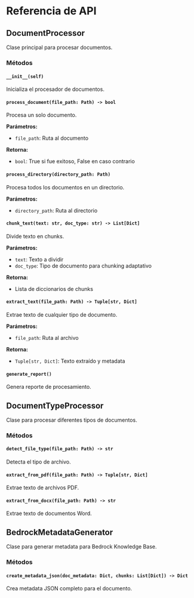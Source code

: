 # Referencia de API

## DocumentProcessor

Clase principal para procesar documentos.

### Métodos

#### `__init__(self)`
Inicializa el procesador de documentos.

#### `process_document(file_path: Path) -> bool`
Procesa un solo documento.

**Parámetros:**
- `file_path`: Ruta al documento

**Retorna:**
- `bool`: True si fue exitoso, False en caso contrario

#### `process_directory(directory_path: Path)`
Procesa todos los documentos en un directorio.

**Parámetros:**
- `directory_path`: Ruta al directorio

#### `chunk_text(text: str, doc_type: str) -> List[Dict]`
Divide texto en chunks.

**Parámetros:**
- `text`: Texto a dividir
- `doc_type`: Tipo de documento para chunking adaptativo

**Retorna:**
- Lista de diccionarios de chunks

#### `extract_text(file_path: Path) -> Tuple[str, Dict]`
Extrae texto de cualquier tipo de documento.

**Parámetros:**
- `file_path`: Ruta al archivo

**Retorna:**
- `Tuple[str, Dict]`: Texto extraído y metadata

#### `generate_report()`
Genera reporte de procesamiento.

## DocumentTypeProcessor

Clase para procesar diferentes tipos de documentos.

### Métodos

#### `detect_file_type(file_path: Path) -> str`
Detecta el tipo de archivo.

#### `extract_from_pdf(file_path: Path) -> Tuple[str, Dict]`
Extrae texto de archivos PDF.

#### `extract_from_docx(file_path: Path) -> str`
Extrae texto de documentos Word.

## BedrockMetadataGenerator

Clase para generar metadata para Bedrock Knowledge Base.

### Métodos

#### `create_metadata_json(doc_metadata: Dict, chunks: List[Dict]) -> Dict`
Crea metadata JSON completo para el documento.